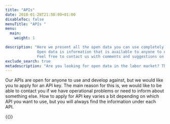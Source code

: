 ```yaml
---
title: "APIs"
date: 2018-01-28T21:58:09+01:00
disableToc: false
menuTitle: "APIs "
menu:
  main:
    weight: 1

description: "Here we present all the open data you can use completely freely. 
              Open data is information that is available to anyone to use, reuse and share, so that others can develop it and create benefits for more.              
              Feel free to contact us with comments and suggestions on information that you want Arbetsförmedlingen to publish as open data at [JobTech Development](mailto:jobtechdev@arbetsformedlingen.se). "
exclude_search: true        
metadescription: "Are you looking for open data in the labor market? Then you have come to the right place. Here you will find files, datasets from JobTechDevelopment and the Swedish Public Employment Service. Read more "
---
```


Our APIs are open for anyone to use and develop against, but we would like you to apply for an API key. The main reason for this is, we would like to be able to contact you if we have operational problems or need to inform about something else. How to apply for API key varies a bit depending on which API you want to use, but you will always find the information under each API. 
              
{{<survey text="Help us improve our work with open data and APIs by answering our survey!" bottomtext="(It takes 2 min)">}}
